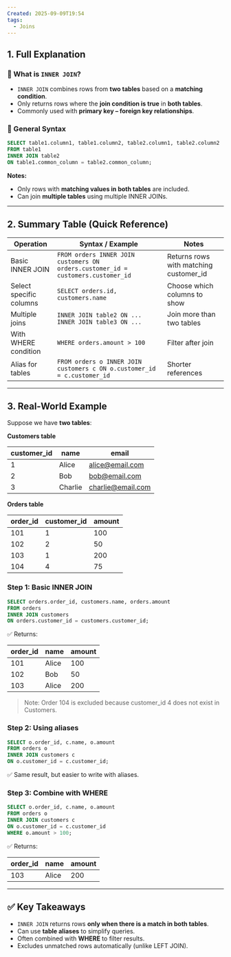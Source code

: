 ```yaml
---
Created: 2025-09-09T19:54
tags:
  - Joins
---
```

## 1. Full Explanation

### 🔹 What is `INNER JOIN`?

- `INNER JOIN` combines rows from **two tables** based on a **matching condition**.
- Only returns rows where the **join condition is true** in **both tables**.
- Commonly used with **primary key – foreign key relationships**.

### 🔹 General Syntax

```SQL
SELECT table1.column1, table1.column2, table2.column1, table2.column2
FROM table1
INNER JOIN table2
ON table1.common_column = table2.common_column;

```

**Notes:**

- Only rows with **matching values in both tables** are included.
- Can join **multiple tables** using multiple INNER JOINs.

---

## 2. Summary Table (Quick Reference)

|Operation|Syntax / Example|Notes|
|---|---|---|
|Basic INNER JOIN|`FROM orders INNER JOIN customers ON orders.customer_id = customers.customer_id`|Returns rows with matching customer_id|
|Select specific columns|`SELECT orders.id, customers.name`|Choose which columns to show|
|Multiple joins|`INNER JOIN table2 ON ... INNER JOIN table3 ON ...`|Join more than two tables|
|With WHERE condition|`WHERE orders.amount > 100`|Filter after join|
|Alias for tables|`FROM orders o INNER JOIN customers c ON o.customer_id = c.customer_id`|Shorter references|

---

## 3. Real-World Example

Suppose we have **two tables**:

**Customers table**

|customer_id|name|email|
|---|---|---|
|1|Alice|alice@email.com|
|2|Bob|bob@email.com|
|3|Charlie|charlie@email.com|

**Orders table**

|order_id|customer_id|amount|
|---|---|---|
|101|1|100|
|102|2|50|
|103|1|200|
|104|4|75|

### Step 1: Basic INNER JOIN

```SQL
SELECT orders.order_id, customers.name, orders.amount
FROM orders
INNER JOIN customers
ON orders.customer_id = customers.customer_id;

```

✅ Returns:

|order_id|name|amount|
|---|---|---|
|101|Alice|100|
|102|Bob|50|
|103|Alice|200|

> Note: Order 104 is excluded because customer_id 4 does not exist in Customers.

### Step 2: Using aliases

```SQL
SELECT o.order_id, c.name, o.amount
FROM orders o
INNER JOIN customers c
ON o.customer_id = c.customer_id;

```

✅ Same result, but easier to write with aliases.

### Step 3: Combine with WHERE

```SQL
SELECT o.order_id, c.name, o.amount
FROM orders o
INNER JOIN customers c
ON o.customer_id = c.customer_id
WHERE o.amount > 100;

```

✅ Returns:

|order_id|name|amount|
|---|---|---|
|103|Alice|200|

---

## ✅ Key Takeaways

- `INNER JOIN` returns rows **only when there is a match in both tables**.
- Can use **table aliases** to simplify queries.
- Often combined with **WHERE** to filter results.
- Excludes unmatched rows automatically (unlike LEFT JOIN).